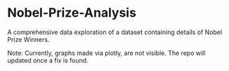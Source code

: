 # Nobel-Prize-Analysis

A comprehensive data exploration of a dataset containing details of Nobel Prize Winners.

Note: Currently, graphs made via plotly, are not visible. The repo will updated once a fix is found.
